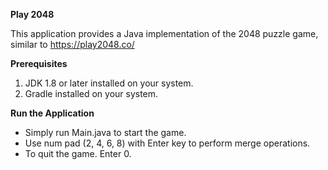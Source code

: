 **Play 2048**

This application provides a Java implementation of the 2048 puzzle game, similar to https://play2048.co/

**Prerequisites**
1. JDK 1.8 or later installed on your system.
2. Gradle installed on your system.

**Run the Application**
- Simply run Main.java to start the game. 
- Use num pad (2, 4, 6, 8) with Enter key to perform merge operations.
- To quit the game. Enter 0.